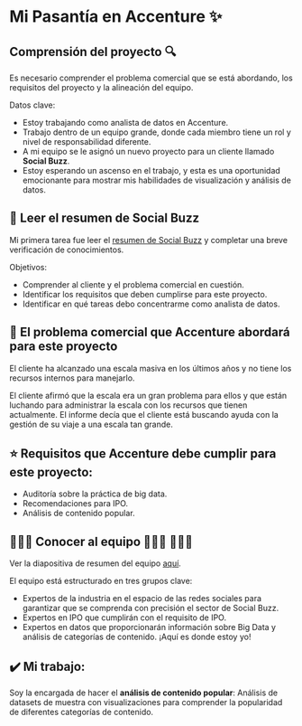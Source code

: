 # Mi Pasantía en Accenture ✨

## Comprensión del proyecto 🔍

Es necesario comprender el problema comercial que se está abordando, los requisitos del proyecto y la alineación del equipo.

Datos clave:

+ Estoy trabajando como analista de datos en Accenture.
+ Trabajo dentro de un equipo grande, donde cada miembro tiene un rol y nivel de responsabilidad diferente.
+ A mi equipo se le asignó un nuevo proyecto para un cliente llamado <strong>Social Buzz</strong>.
+ Estoy esperando un ascenso en el trabajo, y esta es una oportunidad emocionante para mostrar mis habilidades de visualización y análisis de datos.

## 🦄 Leer el resumen de Social Buzz

Mi primera tarea fue leer el <a href='./Data_Analytics Client Brief.pdf'>resumen de Social Buzz</a> y completar una breve verificación de conocimientos. 

Objetivos:
+ Comprender al cliente y el problema comercial en cuestión.
+ Identificar los requisitos que deben cumplirse para este proyecto.
+ Identificar en qué tareas debo concentrarme como analista de datos.

## 🎯 El problema comercial que Accenture abordará para este proyecto

El cliente ha alcanzado una escala masiva en los últimos años y no tiene los recursos internos para manejarlo.

El cliente afirmó que la escala era un gran problema para ellos y que están luchando para administrar la escala con los recursos que tienen actualmente. El informe decía que el cliente está buscando ayuda con la gestión de su viaje a una escala tan grande.

## ⭐ Requisitos que Accenture debe cumplir para este proyecto:

+ Auditoría sobre la práctica de big data.
+ Recomendaciones para IPO.
+ Análisis de contenido popular.

## 👩🏻‍💻 Conocer al equipo 👨🏻‍💼 👩🏻‍💼

Ver la diapositiva de resumen del equipo <a href='./Internal stakeholder chart.pdf'>aquí</a>.

El equipo está estructurado en tres grupos clave:

+ Expertos de la industria en el espacio de las redes sociales para garantizar que se comprenda con precisión el sector de Social Buzz.
+ Expertos en IPO que cumplirán con el requisito de IPO.
+ Expertos en datos que proporcionarán información sobre Big Data y análisis de categorías de contenido. ¡Aquí es donde estoy yo!

## ✔️ Mi trabajo:

Soy la encargada de hacer el <strong>análisis de contenido popular</strong>:
Análisis de datasets de muestra con visualizaciones para comprender la popularidad de diferentes categorías de contenido.
